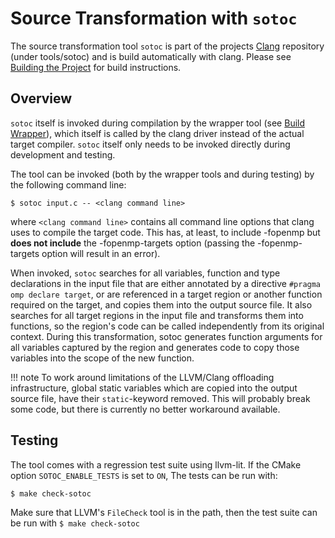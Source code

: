 # Source Transformation with `sotoc`

The source transformation tool `sotoc` is part of the projects [Clang](https://git.rwth-aachen.de/NEC-RWTH-Projects/clang) repository (under tools/sotoc) and is build automatically with clang. Please see [Building the Project](building.md) for build instructions.

## Overview

`sotoc` itself is invoked during compilation by the wrapper tool (see [Build Wrapper](build_wrapper.md)), which itself is called by the clang driver instead of the actual target compiler. `sotoc` itself only needs to be invoked directly during development and testing.

The tool can be invoked (both by the wrapper tools and during testing) by the following command line:

``` console
$ sotoc input.c -- <clang command line>
```

where `<clang command line>` contains all command line options that clang uses to compile the target code. This has, at least, to include -fopenmp but **does not include** the -fopenmp-targets option (passing the -fopenmp-targets option will result in an error).

When invoked, `sotoc` searches for all variables, function and type declarations in the input file that are either annotated by a directive `#pragma omp declare target`, or are referenced in a target region or another function required on the target, and copies them into the output source file. It also searches for all target regions in the input file and transforms them into functions, so the region's code can be called independently from its original context. During this transformation, sotoc generates function arguments for all variables captured by the region and generates code to copy those variables into the scope of the new function.

!!! note
To work around limitations of the LLVM/Clang offloading
infrastructure, global static variables which are copied into the output source file, have their `static`-keyword removed. This will probably break some code, but there is currently no better workaround available.

## Testing

The tool comes with a regression test suite using llvm-lit. If the CMake option `SOTOC_ENABLE_TESTS` is set to `ON`, The tests can be run with:

``` console
$ make check-sotoc
```

Make sure that LLVM's `FileCheck` tool is in the path, then the test suite can be run with `$ make check-sotoc`
